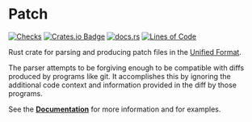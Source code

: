 # Patch

[![Checks](https://github.com/uniphil/patch-rs/actions/workflows/checks.yml/badge.svg)](https://github.com/uniphil/patch-rs/actions/workflows/checks.yml)
[![Crates.io Badge](https://img.shields.io/crates/v/patch.svg)](https://crates.io/crates/patch)
[![docs.rs](https://docs.rs/patch/badge.svg)](https://docs.rs/patch)
[![Lines of Code](https://tokei.rs/b1/github/uniphil/patch-rs)](https://github.com/uniphil/patch-rs)

Rust crate for parsing and producing patch files in the [Unified Format].

The parser attempts to be forgiving enough to be compatible with diffs produced
by programs like git. It accomplishes this by ignoring the additional code
context and information provided in the diff by those programs.

See the **[Documentation]** for more information and for examples.

[Unified Format]: https://www.gnu.org/software/diffutils/manual/html_node/Unified-Format.html
[Documentation]: https://docs.rs/patch
